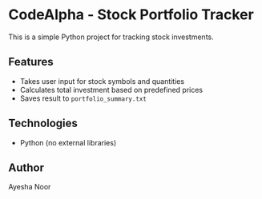# CodeAlpha - Stock Portfolio Tracker

This is a simple Python project for tracking stock investments.

## Features
- Takes user input for stock symbols and quantities
- Calculates total investment based on predefined prices
- Saves result to `portfolio_summary.txt`

## Technologies
- Python (no external libraries)

## Author
Ayesha Noor
